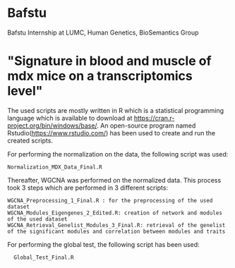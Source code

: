 # Bafstu
Bafstu Internship at LUMC, Human Genetics, BioSemantics Group

# "Signature in blood and muscle of mdx mice on a transcriptomics level"
The used scripts are mostly written in R which is a statistical programming language which is available to download at https://cran.r-project.org/bin/windows/base/. 
An open-source program named Rstudio(https://www.rstudio.com/) has been used to create and run the created scripts. 

For performing the normalization on the data, the following script was used:
  
    Normalization_MDX_Data_Final.R
  
Thereafter, WGCNA was performed on the normalized data. This process took 3 steps which are performed in 3 different scripts:
  
    WGCNA_Preprocessing_1_Final.R : for the preprocessing of the used dataset
    WGCNA_Modules_Eigengenes_2_Edited.R: creation of network and modules of the used dataset
    WGCNA_Retrieval_Genelist_Modules_3_Final.R: retrieval of the genelist of the significant modules and correlation between modules and traits
  
 For performing the global test, the following script has been used:
 
      Global_Test_Final.R
  
